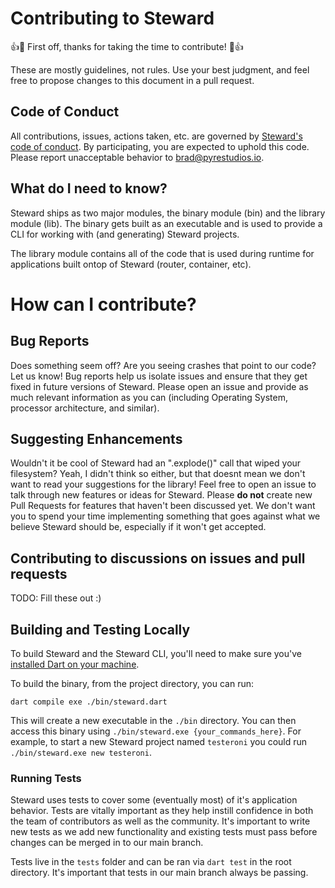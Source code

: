# Contributing to Steward
👍🎉 First off, thanks for taking the time to contribute! 🎉👍

These are mostly guidelines, not rules. Use your best judgment, and feel free to propose changes to this document in a pull request.

## Code of Conduct
All contributions, issues, actions taken, etc. are governed by [Steward's code of conduct](/CODE_OF_CONDUCT.md).
By participating, you are expected to uphold this code. Please report unacceptable behavior to brad@pyrestudios.io.

## What do I need to know?

Steward ships as two major modules, the binary module (bin) and the library module (lib).
The binary gets built as an executable and is used to provide a CLI for working with (and generating) Steward projects.

The library module contains all of the code that is used during runtime for applications built ontop of Steward (router, container, etc).

# How can I contribute?

## Bug Reports

Does something seem off? Are you seeing crashes that point to our code? Let us know! Bug reports help us isolate issues and ensure that they get fixed in future versions of Steward. Please open an issue and provide as much relevant information as you can (including Operating System, processor architecture, and similar).

## Suggesting Enhancements

Wouldn't it be cool of Steward had an ".explode()" call that wiped your filesystem? Yeah, I didn't think so either, but that doesnt mean we don't want to read your suggestions for the library! Feel free to open an issue to talk through new features or ideas for Steward. Please __do not__ create new Pull Requests for features that haven't been discussed yet. We don't want you to spend your time implementing something that goes against what we believe Steward should be, especially if it won't get accepted.

## Contributing to discussions on issues and pull requests

TODO: Fill these out :)

## Building and Testing Locally

To build Steward and the Steward CLI, you'll need to make sure you've [installed Dart on your machine](https://dart.dev/get-dart).

To build the binary, from the project directory, you can run:

```
dart compile exe ./bin/steward.dart
```

This will create a new executable in the `./bin` directory. You can then access this binary using `./bin/steward.exe {your_commands_here}`. For example, to start a new Steward project named `testeroni` you could run `./bin/steward.exe new testeroni`.

### Running Tests

Steward uses tests to cover some (eventually most) of it's application behavior. Tests are vitally important as they help instill confidence in both the team of contributors as well as the community. It's important to write new tests as we add new functionality and existing tests must pass before changes can be merged in to our main branch.

Tests live in the `tests` folder and can be ran via `dart test` in the root directory. It's important that tests in our main branch always be passing.
